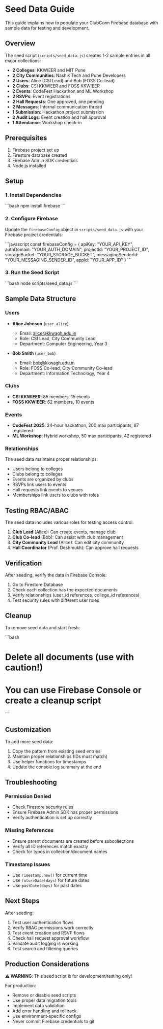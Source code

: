 # Seed Data Guide

This guide explains how to populate your ClubConn Firebase database with sample data for testing and development.

## Overview

The seed script (`scripts/seed_data.js`) creates 1-2 sample entries in all major collections:

- **2 Colleges**: KKWIEER and MIT Pune
- **2 City Communities**: Nashik Tech and Pune Developers
- **2 Users**: Alice (CSI Lead) and Bob (FOSS Co-lead)
- **2 Clubs**: CSI KKWIEER and FOSS KKWIEER
- **2 Events**: CodeFest Hackathon and ML Workshop
- **2 RSVPs**: Event registrations
- **2 Hall Requests**: One approved, one pending
- **2 Messages**: Internal communication thread
- **1 Submission**: Hackathon project submission
- **2 Audit Logs**: Event creation and hall approval
- **1 Attendance**: Workshop check-in

## Prerequisites

1. Firebase project set up
2. Firestore database created
3. Firebase Admin SDK credentials
4. Node.js installed

## Setup

### 1. Install Dependencies

\`\`\`bash
npm install firebase
\`\`\`

### 2. Configure Firebase

Update the `firebaseConfig` object in `scripts/seed_data.js` with your Firebase project credentials:

\`\`\`javascript
const firebaseConfig = {
  apiKey: "YOUR_API_KEY",
  authDomain: "YOUR_AUTH_DOMAIN",
  projectId: "YOUR_PROJECT_ID",
  storageBucket: "YOUR_STORAGE_BUCKET",
  messagingSenderId: "YOUR_MESSAGING_SENDER_ID",
  appId: "YOUR_APP_ID"
}
\`\`\`

### 3. Run the Seed Script

\`\`\`bash
node scripts/seed_data.js
\`\`\`

## Sample Data Structure

### Users
- **Alice Johnson** (`user_alice`)
  - Email: alice@kkwagh.edu.in
  - Role: CSI Lead, City Community Lead
  - Department: Computer Engineering, Year 3
  
- **Bob Smith** (`user_bob`)
  - Email: bob@kkwagh.edu.in
  - Role: FOSS Co-lead, City Community Co-lead
  - Department: Information Technology, Year 4

### Clubs
- **CSI KKWIEER**: 85 members, 15 events
- **FOSS KKWIEER**: 62 members, 10 events

### Events
- **CodeFest 2025**: 24-hour hackathon, 200 max participants, 87 registered
- **ML Workshop**: Hybrid workshop, 50 max participants, 42 registered

### Relationships
The seed data maintains proper relationships:
- Users belong to colleges
- Clubs belong to colleges
- Events are organized by clubs
- RSVPs link users to events
- Hall requests link events to venues
- Memberships link users to clubs with roles

## Testing RBAC/ABAC

The seed data includes various roles for testing access control:

1. **Club Lead** (Alice): Can create events, manage club
2. **Club Co-lead** (Bob): Can assist with club management
3. **City Community Lead** (Alice): Can edit city community
4. **Hall Coordinator** (Prof. Deshmukh): Can approve hall requests

## Verification

After seeding, verify the data in Firebase Console:

1. Go to Firestore Database
2. Check each collection has the expected documents
3. Verify relationships (user_id references, college_id references)
4. Test security rules with different user roles

## Cleanup

To remove seed data and start fresh:

\`\`\`bash
# Delete all documents (use with caution!)
# You can use Firebase Console or create a cleanup script
\`\`\`

## Customization

To add more seed data:

1. Copy the pattern from existing seed entries
2. Maintain proper relationships (IDs must match)
3. Use helper functions for timestamps
4. Update the console.log summary at the end

## Troubleshooting

### Permission Denied
- Check Firestore security rules
- Ensure Firebase Admin SDK has proper permissions
- Verify authentication is set up correctly

### Missing References
- Ensure parent documents are created before subcollections
- Verify all ID references match exactly
- Check for typos in collection/document names

### Timestamp Issues
- Use `Timestamp.now()` for current time
- Use `futureDate(days)` for future dates
- Use `pastDate(days)` for past dates

## Next Steps

After seeding:

1. Test user authentication flows
2. Verify RBAC permissions work correctly
3. Test event creation and RSVP flows
4. Check hall request approval workflow
5. Validate audit logging is working
6. Test search and filtering queries

## Production Considerations

**⚠️ WARNING**: This seed script is for development/testing only!

For production:
- Remove or disable seed scripts
- Use proper data migration tools
- Implement data validation
- Add error handling and rollback
- Use environment-specific configs
- Never commit Firebase credentials to git
